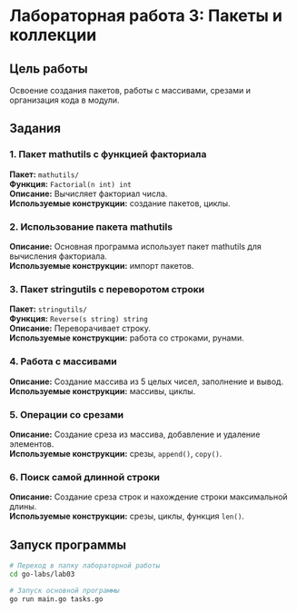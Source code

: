 # Лабораторная работа 3: Пакеты и коллекции

## Цель работы

Освоение создания пакетов, работы с массивами, срезами и организация кода в модули.

## Задания

### 1. Пакет mathutils с функцией факториала

**Пакет:** `mathutils/`  
**Функция:** `Factorial(n int) int`  
**Описание:** Вычисляет факториал числа.  
**Используемые конструкции:** создание пакетов, циклы.

### 2. Использование пакета mathutils

**Описание:** Основная программа использует пакет mathutils для вычисления факториала.  
**Используемые конструкции:** импорт пакетов.

### 3. Пакет stringutils с переворотом строки

**Пакет:** `stringutils/`  
**Функция:** `Reverse(s string) string`  
**Описание:** Переворачивает строку.  
**Используемые конструкции:** работа со строками, рунами.

### 4. Работа с массивами

**Описание:** Создание массива из 5 целых чисел, заполнение и вывод.  
**Используемые конструкции:** массивы, циклы.

### 5. Операции со срезами

**Описание:** Создание среза из массива, добавление и удаление элементов.  
**Используемые конструкции:** срезы, `append()`, `copy()`.

### 6. Поиск самой длинной строки

**Описание:** Создание среза строк и нахождение строки максимальной длины.  
**Используемые конструкции:** срезы, циклы, функция `len()`.

## Запуск программы

```bash
# Переход в папку лабораторной работы
cd go-labs/lab03

# Запуск основной программы
go run main.go tasks.go

```
